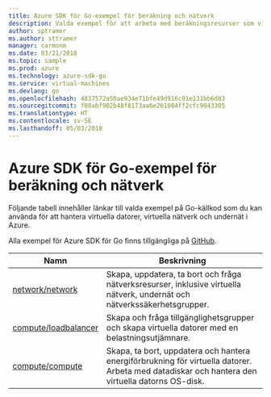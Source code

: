 ```yaml
---
title: Azure SDK för Go-exempel för beräkning och nätverk
description: Valda exempel för att arbeta med beräkningsresurser som virtuella datorer och virtuella nätverk från Azure SDK för Go.
author: sptramer
ms.author: sttramer
manager: carmonm
ms.date: 03/21/2018
ms.topic: sample
ms.prod: azure
ms.technology: azure-sdk-go
ms.service: virtual-machines
ms.devlang: go
ms.openlocfilehash: 4837572a50ae934e71bfe49d916c01e131bb6d83
ms.sourcegitcommit: f08abf902b48f8173aa6e261084ff2cfc9043305
ms.translationtype: HT
ms.contentlocale: sv-SE
ms.lasthandoff: 05/03/2018
---
```

# <a name="azure-sdk-for-go-samples-for-compute-and-networking"></a>Azure SDK för Go-exempel för beräkning och nätverk

Följande tabell innehåller länkar till valda exempel på Go-källkod som du kan använda för att hantera virtuella datorer, virtuella nätverk och undernät i Azure. 

Alla exempel för Azure SDK för Go finns tillgängliga på [GitHub](https://github.com/Azure-Samples/azure-sdk-for-go-samples).

| Namn | Beskrivning |
|------|-------------|
| [network/network](https://github.com/Azure-Samples/azure-sdk-for-go-samples/blob/master/network/network.go) | Skapa, uppdatera, ta bort och fråga nätverksresurser, inklusive virtuella nätverk, undernät och nätverkssäkerhetsgrupper. |
| [compute/loadbalancer](https://github.com/Azure-Samples/azure-sdk-for-go-samples/blob/master/compute/loadbalancer.go) | Skapa och fråga tillgänglighetsgrupper och skapa virtuella datorer med en belastningsutjämnare. |
| [compute/compute](https://github.com/Azure-Samples/azure-sdk-for-go-samples/blob/master/compute/compute.go) | Skapa, ta bort, uppdatera och hantera energiförbrukning för virtuella datorer. Arbeta med datadiskar och hantera den virtuella datorns OS-disk. |
